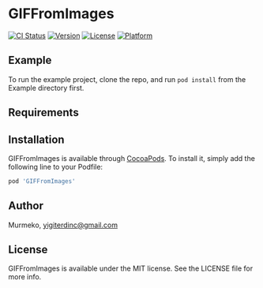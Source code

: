 # GIFFromImages

[![CI Status](https://img.shields.io/travis/Murmeko/GIFFromImages.svg?style=flat)](https://travis-ci.org/Murmeko/GIFFromImages)
[![Version](https://img.shields.io/cocoapods/v/GIFFromImages.svg?style=flat)](https://cocoapods.org/pods/GIFFromImages)
[![License](https://img.shields.io/cocoapods/l/GIFFromImages.svg?style=flat)](https://cocoapods.org/pods/GIFFromImages)
[![Platform](https://img.shields.io/cocoapods/p/GIFFromImages.svg?style=flat)](https://cocoapods.org/pods/GIFFromImages)

## Example

To run the example project, clone the repo, and run `pod install` from the Example directory first.

## Requirements

## Installation

GIFFromImages is available through [CocoaPods](https://cocoapods.org). To install
it, simply add the following line to your Podfile:

```ruby
pod 'GIFFromImages'
```

## Author

Murmeko, yigiterdinc@gmail.com

## License

GIFFromImages is available under the MIT license. See the LICENSE file for more info.
